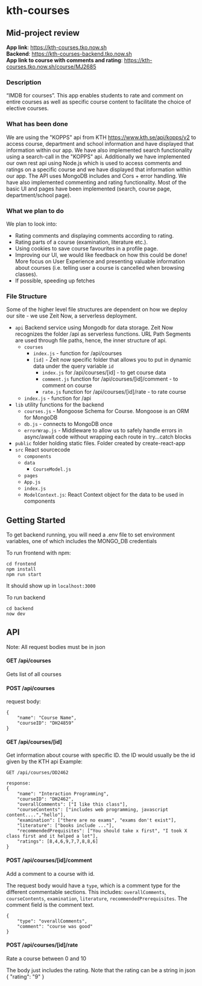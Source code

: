 # kth-courses
## Mid-project review
**App link**: https://kth-courses.tko.now.sh  
**Backend**: https://kth-courses-backend.tko.now.sh  
**App link to course with comments and rating**: https://kth-courses.tko.now.sh/course/MJ2685  

### Description 
“IMDB for courses”. This app enables students to rate and comment on entire courses as well as specific course content to facilitate the choice of elective courses.

### What has been done
We are using the "KOPPS" api from KTH https://www.kth.se/api/kopps/v2 to access course, department and school information and have displayed that information within our app. We have also implemented search functionality using a search-call in the "KOPPS" api. Additionally we have implemented our own rest api using Node.js which is used to access comments and ratings on a specific course and we have displayed that information within our app. The API uses MongoDB includes and Cors + error handling. We have also implemented commenting and rating functionality. Most of the basic UI and pages have been implemented (search, course page, department/school page).

### What we plan to do
We plan to look into: 
- Rating comments and displaying comments according to rating.
- Rating parts of a course (examination, literature etc.).
- Using cookies to save course favourites in a profile page.
- Improving our UI, we would like feedback on how this could be done! More focus on User Experience and presenting valuable information about courses (i.e. telling user a course is cancelled when browsing classes). 
- If possible, speeding up fetches

### File Structure
Some of the higher level file structures are dependent on how we deploy our site - we use Zeit Now, a serverless deployment. 
- `api` Backend service using Mongodb for data storage. Zeit Now recognizes the folder /api as serverless functions. URL Path Segments are used through file paths, hence, the inner structure of api. 
    - `courses`
        - `index.js` - function for /api/courses
        - `[id]` - Zeit now specific folder that allows you to put in dynamic data under the query variable `id`
            - `index.js` for /api/courses/[id] - to get course data
            - `comment.js` function for /api/courses/[id]/comment - to comment on course
            - `rate.js` function for /api/courses/[id]/rate - to rate course
    - `index.js` - function for /api
- `lib` utility functions for the backend
    - `courses.js` - Mongoose Schema for Course. Mongoose is an ORM for MongoDB
    - `db.js` - connects to MongoDB once
    - `errorWrap.js` - Middleware to allow us to safely handle errors in async/await code without wrapping each route in try...catch blocks
- `public` folder holding static files. Folder created by create-react-app
- `src` React sourcecode
    - `components`
    - `data`
        - `CourseModel.js`
    - `pages`
    - `App.js`
    - `index.js`
    - `ModelContext.js`: React Context object for the data to be used in components

## Getting Started
To get backend running, you will need a .env file to set environment variables, one of which includes the MONGO_DB credentials

To run frontend with npm:
```
cd frontend
npm install
npm run start
```

It should show up in `localhost:3000`

To run backend
```
cd backend
now dev
```

## API
Note: All request bodies must be in json

#### GET /api/courses
Gets list of all courses


#### POST /api/courses
request body:
```
{
    "name": "Course Name",
    "courseID": "DH24859"
}
```

#### GET /api/courses/[id]
Get information about course with specific ID. the ID would usually be the id given by the KTH api
Example:
```
GET /api/courses/DD2462

response:
{
    "name": "Interaction Programming",
    "courseID": "DH2462",
    "overallComments": ["I like this class"],
    "courseContents": ["includes web programming, javascript content....","hello"],
    "examination": ["there are no exams", "exams don't exist"],
    "literature": ["books include ..."],
    "recommendedPrequisites": ["You should take x first", "I took X class first and it helped a lot"],
    "ratings": [8,4,6,9,7,7,8,8,6]
}
```

#### POST /api/courses/[id]/comment
Add a comment to a course with id.

The request body would have a `type`, which is a comment type for the different commentable sections. This includes: `overallComments`, `courseContents`, `examination`, `literature`, `recommendedPrerequisites`. The comment field is the comment text.
```
{
    "type": "overallComments",
    "comment": "course was good"
}
```


#### POST /api/courses/[id]/rate
Rate a course between 0 and 10

The body just includes the rating. Note that the rating can be a string in json
{
    "rating": "9"
}
